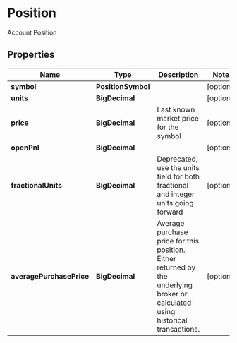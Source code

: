 

# Position

Account Position

## Properties

| Name | Type | Description | Notes |
|------------ | ------------- | ------------- | -------------|
|**symbol** | **PositionSymbol** |  |  [optional] |
|**units** | **BigDecimal** |  |  [optional] |
|**price** | **BigDecimal** | Last known market price for the symbol |  [optional] |
|**openPnl** | **BigDecimal** |  |  [optional] |
|**fractionalUnits** | **BigDecimal** | Deprecated, use the units field for both fractional and integer units going forward |  [optional] |
|**averagePurchasePrice** | **BigDecimal** | Average purchase price for this position. Either returned by the underlying broker or calculated using historical transactions. |  [optional] |



